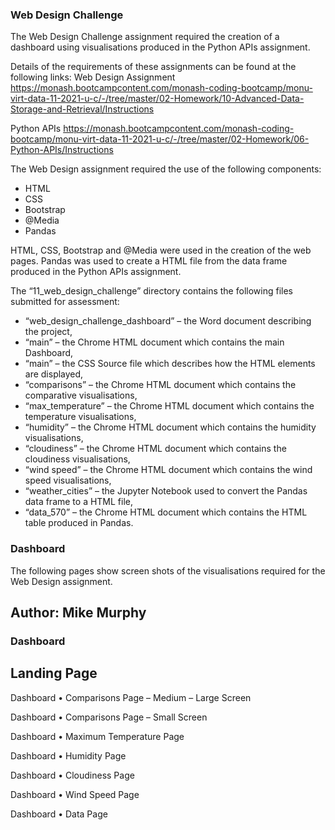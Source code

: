 ### Web Design Challenge

The Web Design Challenge assignment required the creation of a dashboard using visualisations produced in the Python APIs assignment. 

Details of the requirements of these assignments can be found at the following links: 
 Web Design Assignment 
 https://monash.bootcampcontent.com/monash-coding-bootcamp/monu-virt-data-11-2021-u-c/-/tree/master/02-Homework/10-Advanced-Data-Storage-and-Retrieval/Instructions

 Python APIs 
 https://monash.bootcampcontent.com/monash-coding-bootcamp/monu-virt-data-11-2021-u-c/-/tree/master/02-Homework/06-Python-APIs/Instructions

 The Web Design assignment required the use of the following components:
* HTML 
* CSS
* Bootstrap
* @Media
* Pandas 

HTML, CSS, Bootstrap and @Media were used in the creation of the web pages. 
Pandas was used to create a HTML file from the data frame produced in the Python APIs assignment. 

The “11_web_design_challenge” directory contains the following files submitted for assessment:
* “web_design_challenge_dashboard” – the Word document describing the project,
* “main” – the Chrome HTML document which contains  the main Dashboard,
* “main” – the CSS Source file which describes how the HTML elements are displayed,
* “comparisons” – the Chrome HTML document which contains the comparative visualisations,
* “max_temperature” – the Chrome HTML document which contains the temperature  visualisations,
* “humidity” – the Chrome HTML document which contains the humidity visualisations,
* “cloudiness” – the Chrome HTML document which contains the cloudiness visualisations,
* “wind speed” – the Chrome HTML document which contains the wind speed visualisations,
* “weather_cities” – the Jupyter Notebook used to convert the Pandas data frame to a HTML file,
* “data_570” – the Chrome HTML document which contains the HTML table produced in Pandas. 

### Dashboard 

The following pages show screen shots of the visualisations required for the Web Design assignment. 













## Author: Mike Murphy 

### Dashboard
## Landing Page
 
Dashboard
•	Comparisons Page – Medium – Large Screen
 
Dashboard
•	Comparisons Page – Small Screen
 
Dashboard
•	Maximum Temperature Page
 
Dashboard
•	Humidity Page
 
Dashboard
•	Cloudiness Page
 
Dashboard
•	Wind Speed Page
 
Dashboard
•	Data Page
 

